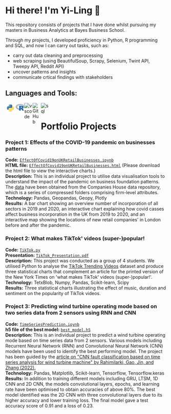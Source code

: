# Hi there! I'm Yi-Ling 👋
This repository consists of projects that I have done whilst pursuing my masters in Business Analytics at Bayes Business School. 

Through my projects, I developed proficiency in Python, R programming and SQL, and now I can carry out tasks, such as:
- carry out data cleaning and preprocessing 
- web scraping (using BeautifulSoup, Scrapy, Selenium, Twint API, Tweepy API, Reddit API)
- uncover patterns and insights
- communicate crtical findings with stakeholders 


## Languages and Tools: 
<img align="left" alt="Python" width="32px" src="https://raw.githubusercontent.com/github/explore/80688e429a7d4ef2fca1e82350fe8e3517d3494d/topics/python/python.png" />
<img align="left" alt="R" width="27px" src="https://raw.githubusercontent.com/github/explore/80688e429a7d4ef2fca1e82350fe8e3517d3494d/topics/r/r.png" />
<img align="left" alt="vscode" width="26px" src="https://upload.wikimedia.org/wikipedia/commons/thumb/9/9a/Visual_Studio_Code_1.35_icon.svg/2048px-Visual_Studio_Code_1.35_icon.svg.png" />
<img align="left" alt="GitHub" width="26px" src="https://avatars.githubusercontent.com/u/9919?s=200&v=4" />
<img align="left" alt="sql" width="26px" src="https://www.postgresql.org/media/img/about/press/elephant.png" />

<br />

# Portfolio Projects
### Project 1: Effects of the COVID-19 pandemic on businesses patterns
**Code:**  [`EffectOfCovid19onUKRetailBusinesses.ipynb`](https://github.com/ngyiling/Data-Science-Portfolio/blob/main/EffectOfCovid19onUKRetailBusinesses.ipynb) <br />
**HTML file:** [`EffectOfCovid19onUKRetailBusinesses.html`](https://github.com/ngyiling/Data-Science-Portfolio/blob/main/EffectOfCovid19onUKRetailBusinesses.html) (Please download the html file to view the interactive charts.) <br />
**Description:** This is an individual project to utilise data visualisation tools to understand the impact of the pandemic on business foundation patterns. The [data](http://download.companieshouse.gov.uk/en_output.html) have been obtained from the Companies House data repository, which is a series of compressed folders comprising firm-level attributes.  <br />
**Technology:** Pandas, Geopandas, Geopy, Plotly <br />
**Results:** A bar chart showing an overview number of incorporation of all sectors in 2019 and 2020, an interactive chart explaining how covid casses affect business incorporation in the UK from 2019 to 2020, and an interactive map showing the locations of new retail companies' in London before and after the pandemic. <br />

### Project 2: What makes TikTok' videos (super-)popular!
**Code:** [`TikTok.py`](https://github.com/ngyiling/Data-Science-Portfolio/blob/main/TikTok.py) <br />
**Presentation:** [`TikTok_Presentation.pdf`](https://github.com/ngyiling/Data-Science-Portfolio/blob/main/TikTok_Presentation.pdf) <br />
**Description:** This project was conducted as a group of 4 students. We utilised Python to analyse the [TikTok Trending Videos](https://user-images.githubusercontent.com/72058781/172881986-adfa0eab-28e0-447e-97e3-eed1fb4a5448.png) dataset and produce three statistical charts that complement an article for the printed version of the New York Times on 'what makes TikTok' videos (super-)popular!'. <br />
**Technology:** TetxBlob, Numpy, Pandas, Scikit-learn, Scipy <br />
**Results:** Three statistical charts illustrating the effect of music, duration and sentiment on the popularity of TikTok videos.<br />

 ### Project 3: Predicting wind turbine operating mode based on two series data from 2 sensors using RNN and CNN
 **Code:** [`TimeSeriesPrediction.ipynb`](https://github.com/ngyiling/Data-Science-Portfolio/blob/main/TimeSeriesPrediction.ipynb)<br />
 **h5 file of the best model:** [`best_model.h5`](https://github.com/ngyiling/Data-Science-Portfolio/blob/main/best_model.h5) <br />
 **Description:** This is an individual project to predict a wind turbine operating mode based on time series data from 2 sensors. Various models including Recurrent Neural Network (RNN) and Convolutional Neural Network (CNN) models have been used to identify the best performing model. The project has been guided by the [article on "CNN fault classification based on time series analysis for wind turbine machine" by Rahimilarki, Gao, Jin, and Zhang (2022).](https://www.sciencedirect.com/science/article/abs/pii/S0960148121017778) <br />
 **Technology:** Pandas, Matplotlib, Scikit-learn, Tensorflow, Tensorflow.keras <br />
 **Results:** In addition to training different models including GRU, LTSM, 1D CNN and 2D CNN, the models convolutional layers, epochs, and learning rate have been optimised to obtain accuracies of above 80%. The best model identified was the 2D CNN with three convolutional layers due to its higher accuracy and lower training loss. The final model gave a test accuracy score of 0.91 and a loss of 0.23. 
